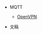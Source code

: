 <!-- * 工具类

    * [获取状态栏高度](工具类/获取状态栏高度.md)
    * [深色主题管理](工具类/深色主题管理.md) -->

<!-- * 开源库制作

* 性能优化

* 源码

* Activity

* JetPack

* Kotlin

* UI 设计 -->

<!-- * 其他

    * [错误帮助](其他/错误帮助.md)
    * [四大组件](其他/四大组件.md)
    * [项目结构](其他/项目结构.md)
    * [应用基础知识](其他/应用基础知识.md)
    * [Android 版本号对应 API](其他/Android版本号对应API.md)
    * [Android 开发手册](其他/Android开发手册.md) -->

* MQTT

    * [OpenVPN](MQTT/OpenVPN.md)

* 文稿